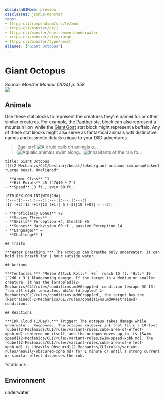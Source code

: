 ```yaml
---
obsidianUIMode: preview
cssclasses: json5e-monster
tags:
- ttrpg-cli/compendium/src/5e/xmm
- ttrpg-cli/monster/cr/1
- ttrpg-cli/monster/environment/underwater
- ttrpg-cli/monster/size/large
- ttrpg-cli/monster/type/beast
aliases: ["Giant Octopus"]
---
```

# Giant Octopus
*Source: Monster Manual (2024) p. 358*  
![](2-Mechanics/CLI/bestiary/beast/img/octopus.webp#right)

## Animals

Use these stat blocks to represent the creatures they're named for or other similar creatures. For example, the [Panther](2-Mechanics/CLI/bestiary/beast/panther-xmm.md) stat block can also represent a mountain lion, while the [Giant Goat](2-Mechanics/CLI/bestiary/beast/giant-goat-xmm.md) stat block might represent a buffalo. Any of these stat blocks might also serve as fantastical animals with distinctive names and cosmetic details unique to your D&D adventures.

> [!gallery]
![A druid calls on animals o...](2-Mechanics/CLI/bestiary/beast/img/animals-hills-and-mountains.webp "A druid calls on animals of the hills and mountains to aid her cause")
![Aquatic animals swim along...](2-Mechanics/CLI/bestiary/beast/img/animals-aquatic.webp "Aquatic animals swim alongside a druid exploring the sea")
![Inhabitants of the rain fo...](2-Mechanics/CLI/bestiary/beast/img/animals-rainforest.webp "Inhabitants of the rain forest answer a druid's summons")

```ad-statblock
title: Giant Octopus
![](2-Mechanics/CLI/bestiary/beast/token/giant-octopus-xmm.webp#token)
*Large beast, Unaligned*

- **Armor Class** 11 
- **Hit Points** 45 (`7d10 + 7`) 
- **Speed** 10 ft., swim 60 ft.

|STR|DEX|CON|INT|WIS|CHA|
|:---:|:---:|:---:|:---:|:---:|:---:|
|17 (+3)|13 (+1)|13 (+1)| 5 (-3)|10 (+0)| 4 (-3)|

- **Proficiency Bonus** +2
- **Saving Throws** ⏤
- **Skills** Perception +4, Stealth +5
- **Senses** darkvision 60 ft., passive Perception 14
- **Languages** —
- **Challenge** 1

## Traits

***Water Breathing.*** The octopus can breathe only underwater. It can hold its breath for 1 hour outside water.

## Actions

***Tentacles.*** *Melee Attack Roll:* `+5`, reach 10 ft. *Hit:* 10 (`2d6 + 3`) Bludgeoning damage. If the target is a Medium or smaller creature, it has the [Grappled](2-Mechanics/CLI/rules/conditions.md#Grappled) condition (escape DC 13) from all eight tentacles. While [Grappled](2-Mechanics/CLI/rules/conditions.md#Grappled), the target has the [Restrained](2-Mechanics/CLI/rules/conditions.md#Restrained) condition.

## Reactions

***Ink Cloud (1/Day).*** Trigger: The octopus takes damage while underwater. _Response:_ The octopus releases ink that fills a 10-foot [Cube](2-Mechanics/CLI/rules/variant-rules/cube-area-of-effect-xphb.md) centered on itself, and the octopus moves up to its [Swim Speed](2-Mechanics/CLI/rules/variant-rules/swim-speed-xphb.md). The [Cube](2-Mechanics/CLI/rules/variant-rules/cube-area-of-effect-xphb.md) is [Heavily Obscured](2-Mechanics/CLI/rules/variant-rules/heavily-obscured-xphb.md) for 1 minute or until a strong current or similar effect disperses the ink.
```
^statblock

## Environment

underwater